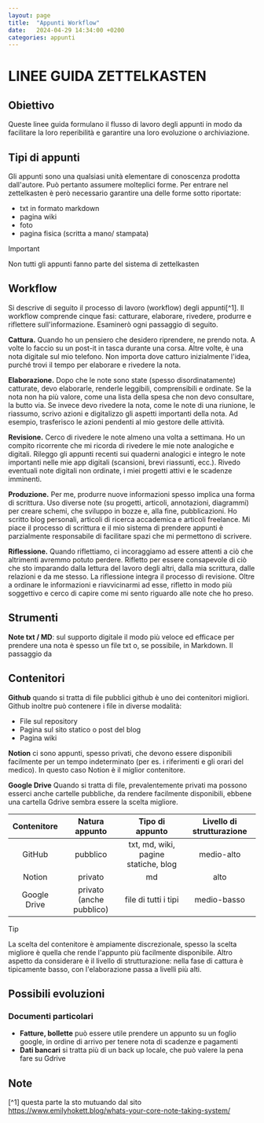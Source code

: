 ```yaml
---
layout: page
title:  "Appunti Workflow"
date:   2024-04-29 14:34:00 +0200
categories: appunti
---
```


# LINEE GUIDA ZETTELKASTEN

## Obiettivo
Queste linee guida formulano il flusso di lavoro degli appunti in modo da facilitare la loro reperibilità e garantire una loro evoluzione o archiviazione.

## Tipi di appunti
Gli appunti sono una qualsiasi unità elementare di conoscenza prodotta dall'autore. Può pertanto assumere molteplici forme. Per entrare nel zettelkasten è però necessario garantire una delle forme sotto riportate:
* txt in formato markdown
* pagina wiki
* foto
* pagina fisica (scritta a mano/ stampata)

>[!IMPORTANT]
>
>Non tutti gli appunti fanno parte del sistema di zettelkasten

## Workflow
Si descrive di seguito il processo di lavoro (workflow) degli appunti[^1]. 
Il workflow comprende cinque fasi: catturare, elaborare, rivedere, produrre e riflettere sull'informazione. Esaminerò ogni passaggio di seguito.

**Cattura.** Quando ho un pensiero che desidero riprendere, ne prendo nota. A volte lo faccio su un post-it in tasca durante una corsa. Altre volte, è una nota digitale sul mio telefono. Non importa dove catturo inizialmente l'idea, purché trovi il tempo per elaborare e rivedere la nota.

**Elaborazione.** Dopo che le note sono state (spesso disordinatamente) catturate, devo elaborarle, renderle leggibili, comprensibili e ordinate. Se la nota non ha più valore, come una lista della spesa che non devo consultare, la butto via. Se invece devo rivedere la nota, come le note di una riunione, le riassumo, scrivo azioni e digitalizzo gli aspetti importanti della nota. Ad esempio, trasferisco le azioni pendenti al mio gestore delle attività.

**Revisione.** Cerco di rivedere le note almeno una volta a settimana. Ho un compito ricorrente che mi ricorda di rivedere le mie note analogiche e digitali. Rileggo gli appunti recenti sui quaderni analogici e integro le note importanti nelle mie app digitali (scansioni, brevi riassunti, ecc.). Rivedo eventuali note digitali non ordinate, i miei progetti attivi e le scadenze imminenti.

**Produzione.** Per me, produrre nuove informazioni spesso implica una forma di scrittura. Uso diverse note (su progetti, articoli, annotazioni, diagrammi) per creare schemi, che sviluppo in bozze e, alla fine, pubblicazioni. Ho scritto blog personali, articoli di ricerca accademica e articoli freelance. Mi piace il processo di scrittura e il mio sistema di prendere appunti è parzialmente responsabile di facilitare spazi che mi permettono di scrivere.

**Riflessione.** Quando riflettiamo, ci incoraggiamo ad essere attenti a ciò che altrimenti avremmo potuto perdere. Rifletto per essere consapevole di ciò che sto imparando dalla lettura del lavoro degli altri, dalla mia scrittura, dalle relazioni e da me stesso. La riflessione integra il processo di revisione. Oltre a ordinare le informazioni e riavvicinarmi ad esse, rifletto in modo più soggettivo e cerco di capire come mi sento riguardo alle note che ho preso.

## Strumenti
**Note txt / MD**: sul supporto digitale il modo più veloce ed efficace per prendere una nota è spesso un file txt o, se possibile, in Markdown. Il passaggio da 

## Contenitori
**Github** quando si tratta di file pubblici github è uno dei contenitori migliori. Github inoltre può contenere i file in diverse modalità:
+ File sul repository
+ Pagina sul sito statico o post del blog
+ Pagina wiki

**Notion** ci sono appunti, spesso privati, che devono essere disponibili facilmente per un tempo indeterminato (per es. i riferimenti e gli orari del medico). In questo caso Notion è il miglior contenitore.

**Google Drive** Quando si tratta di file, prevalentemente privati ma possono esserci anche cartelle pubbliche, da rendere facilmente disponibili, ebbene una cartella Gdrive sembra essere la scelta migliore.

|Contenitore|Natura appunto|Tipo di appunto|Livello di strutturazione| 
|:---:|:---:|:---:|:---:| 
|GitHub|pubblico|txt, md, wiki, pagine statiche, blog|medio-alto|
|Notion|privato|md|alto|
|Google Drive|privato (anche pubblico)|file di tutti i tipi|medio-basso|

> [!TIP]
> 
> La scelta del contenitore è ampiamente discrezionale, spesso la scelta migliore è quella che rende l'appunto più facilmente disponibile. Altro aspetto da considerare è il livello di strutturazione: nella fase di cattura è tipicamente basso, con l'elaborazione passa a livelli più alti.


## Possibili evoluzioni
### Documenti particolari
* **Fatture, bollette** può essere utile prendere un appunto su un foglio google, in ordine di arrivo per tenere nota di scadenze e pagamenti
* **Dati bancari** si tratta più di un back up locale, che può valere la pena fare su Gdrive


## Note
[^1] questa parte la sto mutuando dal sito https://www.emilyhokett.blog/whats-your-core-note-taking-system/
